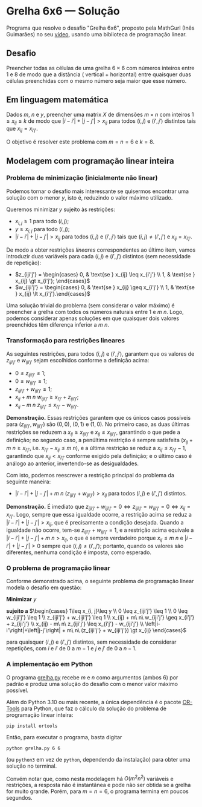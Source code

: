 # Grelha 6x6 — Solução

Programa que resolve o desafio "Grelha 6x6", proposto pela MathGurl (Inês Guimarães) no
seu [vídeo](https://www.youtube.com/watch?v=N2Lr1NVLGVw), usando uma biblioteca de programação linear.

## Desafio

Preencher todas as células de uma grelha $6 \times 6$ com números inteiros entre $1$ e $8$ de modo que a distância (
vertical + horizontal) entre quaisquer duas células preenchidas com o mesmo número seja maior que esse número.

## Em linguagem matemática

Dados $m$, $n$ e $y$, preencher uma matrix $X$ de dimensões $m\times n$ com inteiros $1\leq x_{ij}\leq k$ de modo que
$\left|i-i'\right|+\left|j-j'\right|\gt x_{ij}$ para todos $(i, j)$ e $(i', j')$ distintos tais que $x_{ij}=x_{i'j'}$.

O objetivo é resolver este problema com $m=n=6$ e $k=8$.

## Modelagem com programação linear inteira

### Problema de minimização (inicialmente não linear)

Podemos tornar o desafio mais interessante se quisermos encontrar uma solução com o menor $y$, isto é, reduzindo o
valor máximo utilizado.

Queremos minimizar $y$ sujeito às restrições:

- $x_{i, j}\geq 1$ para todo $(i, j)$;
- $y\geq x_{i, j}$ para todo $(i, j)$;
- $\left|i-i'\right|+\left|j-j'\right|\gt x_{ij}$ para todos $(i, j)$ e $(i', j')$ tais que $(i, j) \neq (i', j')$ e $`x_
  {ij}=x_{i'j'}`$.

De modo a obter restrições *lineares* correspondentes ao último item, vamos introduzir duas variáveis para cada $(i, j)$
e $(i', j')$ distintos (sem necessidade de repetição):

- $`z_{iji'j'} = \begin{cases} 0, & \text{se } x_{ij} \leq x_{i'j'} \\ 1, & \text{se } x_{ij} \gt x_{i'j'}; \end{cases}`$
- $`w_{iji'j'} = \begin{cases} 0, & \text{se } x_{ij} \geq x_{i'j'} \\ 1, & \text{se } x_{ij} \lt x_{i'j'}.\end{cases}`$

Uma solução trivial do problema (sem considerar o valor máximo) é preencher a grelha com todos os números naturais entre
$1$ e $m\ n$. Logo, podemos considerar apenas soluções em que quaisquer dois valores preenchidos têm diferença inferior
a $m\ n$.

### Transformação para restrições lineares

As seguintes restrições, para todos $(i, j)$ e $(i', j')$, garantem que os valores de $z_{iji'j'}$ e $w_{iji'j'}$ sejam
escolhidos conforme a definição acima:

- $0 \leq z_{iji'j'} \leq 1$;
- $0 \leq w_{iji'j'} \leq 1$;
- $z_{iji'j'} + w_{iji'j'} \leq 1$;
- $x_{ij} + m\ n\ w_{iji'j'} \geq x_{i'j'} + z_{iji'j'}$;
- $x_{ij} - m\ n\ z_{iji'j'} \leq x_{i'j'} - w_{iji'j'}$.

**Demonstração.** Essas restrições garantem que os únicos casos possíveis para $(z_{iji'j'}, w_{iji'j'})$ são $(0, 0)$,
$(0, 1)$ e $(1, 0)$. No primeiro caso, as duas últimas restrições se reduzem a $x_{ij}\geq x_{iji'j'}$ e
$x_{ij}\leq x_{iji'j'}$, garantindo o que pede a definição; no segundo caso, a penúltima restrição é sempre satisfeita
($x_{ij} + m\ n \geq x_{i'j'}$, i.e. $x_{i'j'} - x_{ij} \leq m\ n$),
e a última restrição se reduz a $x_{ij} \leq x_{i'j'} - 1$,
garantindo que $x_{ij}\lt x_{i'j'}$ conforme exigido pela definição; e o último caso é análogo ao anterior,
invertendo-se as desigualdades.

Com isto, podemos reescrever a restrição principal do problema da seguinte maneira:

- $\left|i-i'\right|+\left|j-j'\right| + m\ n\ (z_{iji'j'} + w_{iji'j'}) \gt x_{ij}$ para todos $(i, j)$ e $(i', j')$
  distintos.

**Demonstração.** É imediato que $z_{iji'j'} + w_{iji'j'}=0 \iff z_{iji'j'} = w_{iji'j'}=0 \iff x_{ij}=x_{i'j'}$. Logo,
sempre que essa igualdade ocorre, a restrição acima se reduz a $\left|i-i'\right|+\left|j-j'\right| \gt x_{ij}$, que é
precisamente a condição desejada. Quando a igualdade não ocorre, tem-se $z_{iji'j'} + w_{iji'j'} = 1$, e a restrição
acima equivale a $\left|i-i'\right|+\left|j-j'\right| + m\ n \gt x_{ij}$, o que é sempre verdadeiro porque
$x_{ij} \leq m\ n$ e
$\left|i-i'\right|+\left|j-j'\right|\gt 0$ sempre que $(i, j) \neq (i', j')$; portanto, quando os valores são
diferentes, nenhuma condição é imposta, como esperado.

### O problema de programação linear

Conforme demonstrado acima, o seguinte problema de programação linear modela o desafio em questão:

**Minimizar** $y$

**sujeito a**
$`\begin{cases}
1\leq x_{i, j}\leq y \\
0 \leq z_{iji'j'} \leq 1 \\
0 \leq w_{iji'j'} \leq 1 \\
z_{iji'j'} + w_{iji'j'} \leq 1 \\
x_{ij} + m\ n\ w_{iji'j'} \geq x_{i'j'} + z_{iji'j'} \\
x_{ij} - m\ n\ z_{iji'j'} \leq x_{i'j'} - w_{iji'j'} \\
\left|i-i'\right|+\left|j-j'\right| + m\ n\ (z_{iji'j'} + w_{iji'j'}) \gt x_{ij}
\end{cases}`$

para quaisquer $(i, j)$ e $(i', j')$ distintos, sem necessidade de considerar repetições, com $i$ e $i'$ de $0$ a $m-1$
e $j$ e $j'$ de $0$ a $n - 1$.

### A implementação em Python

O programa [grelha.py](grelha.py) recebe $m$ e $n$ como argumentos (ambos $6$) por padrão e produz uma solução do
desafio com o menor valor máximo possível.

Além do Python 3.10 ou mais recente, a única dependência é o
pacote [OR-Tools](https://developers.google.com/optimization/install) para Python, que faz o
cálculo da solução do problema de programação linear inteira:

```shell
pip install ortools
```

Então, para executar o programa, basta digitar

```shell
python grelha.py 6 6
```

(ou `python3` em vez de `python`, dependendo da instalação) para obter uma solução no terminal.

Convém notar que, como nesta modelagem há $O(m^2 n^2)$ variáveis e restrições, a resposta não é instantânea e pode não
ser obtida se a grelha for muito grande. Porém, para $m = n = 6$, o programa termina em poucos segundos. 
